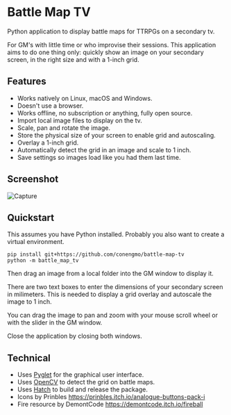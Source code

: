 # Battle Map TV

Python application to display battle maps for TTRPGs on a secondary tv.

For GM's with little time or who improvise their sessions. 
This application aims to do one thing only: quickly show an image on your secondary screen,
in the right size and with a 1-inch grid.


## Features

- Works natively on Linux, macOS and Windows.
- Doesn't use a browser.
- Works offline, no subscription or anything, fully open source.
- Import local image files to display on the tv.
- Scale, pan and rotate the image.
- Store the physical size of your screen to enable grid and autoscaling.
- Overlay a 1-inch grid.
- Automatically detect the grid in an image and scale to 1 inch.
- Save settings so images load like you had them last time.

## Screenshot

![Capture](https://github.com/Conengmo/battle-map-tv/assets/33519926/2f498b0b-b9f7-450f-ba83-c1293e0aed11)


## Quickstart

This assumes you have Python installed. Probably you also want to create a virtual environment.

```
pip install git+https://github.com/conengmo/battle-map-tv
python -m battle_map_tv
```

Then drag an image from a local folder into the GM window to display it.

There are two text boxes to enter the dimensions of your secondary screen in milimeters.
This is needed to display a grid overlay and autoscale the image to 1 inch.

You can drag the image to pan and zoom with your mouse scroll wheel or with the slider in the GM window.

Close the application by closing both windows.


## Technical

- Uses [Pyglet](https://github.com/pyglet/pyglet) for the graphical user interface.
- Uses [OpenCV](https://github.com/opencv/opencv-python) to detect the grid on battle maps.
- Uses [Hatch](https://hatch.pypa.io/latest/) to build and release the package.
- Icons by Prinbles https://prinbles.itch.io/analogue-buttons-pack-i
- Fire resource by DemontCode https://demontcode.itch.io/fireball
